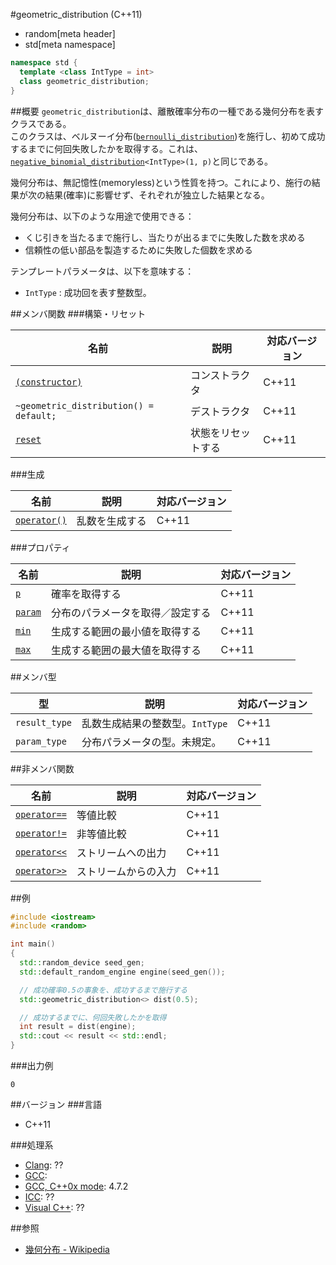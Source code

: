 #geometric_distribution (C++11)
* random[meta header]
* std[meta namespace]

```cpp
namespace std {
  template <class IntType = int>
  class geometric_distribution;
}
```

##概要
`geometric_distribution`は、離散確率分布の一種である幾何分布を表すクラスである。  
このクラスは、ベルヌーイ分布([`bernoulli_distribution`](./bernoulli_distribution.md))を施行し、初めて成功するまでに何回失敗したかを取得する。これは、[`negative_binomial_distribution`](./negative_binomial_distribution.md)`<IntType>(1, p)`と同じである。

幾何分布は、無記憶性(memoryless)という性質を持つ。これにより、施行の結果が次の結果(確率)に影響せず、それぞれが独立した結果となる。


幾何分布は、以下のような用途で使用できる：

- くじ引きを当たるまで施行し、当たりが出るまでに失敗した数を求める
- 信頼性の低い部品を製造するために失敗した個数を求める


テンプレートパラメータは、以下を意味する：

- `IntType` : 成功回を表す整数型。


##メンバ関数
###構築・リセット

| 名前 | 説明 | 対応バージョン |
|-----------------------------------------------------------------------|--------------------|-------|
| [`(constructor)`](./geometric_distribution/op_constructor.md)         | コンストラクタ     | C++11 |
| `~geometric_distribution() = default;`                                | デストラクタ       | C++11 |
| [`reset`](./geometric_distribution/reset.md)                          | 状態をリセットする | C++11 |


###生成

| 名前 | 説明 | 対応バージョン |
|-----------------------------------------------------|----------------|-------|
| [`operator()`](./geometric_distribution/op_call.md) | 乱数を生成する | C++11 |


###プロパティ

| 名前 | 説明 | 対応バージョン |
|----------------------------------------------|----------------------------------|-------|
| [`p`](./geometric_distribution/p.md)         | 確率を取得する                   | C++11 |
| [`param`](./geometric_distribution/param.md) | 分布のパラメータを取得／設定する | C++11 |
| [`min`](./geometric_distribution/min.md)     | 生成する範囲の最小値を取得する   | C++11 |
| [`max`](./geometric_distribution/max.md)     | 生成する範囲の最大値を取得する   | C++11 |


##メンバ型

| 型 | 説明 | 対応バージョン |
|---------------|---------------------------------|-------|
| `result_type` | 乱数生成結果の整数型。`IntType` | C++11 |
| `param_type`  | 分布パラメータの型。未規定。    | C++11 |


##非メンバ関数

| 名前 | 説明 | 対応バージョン |
|----------------------------------------------------------|----------------------|-------|
| [`operator==`](./geometric_distribution/op_equal.md)     | 等値比較             | C++11 |
| [`operator!=`](./geometric_distribution/op_not_equal.md) | 非等値比較           | C++11 |
| [`operator<<`](./geometric_distribution/op_ostream.md)   | ストリームへの出力   | C++11 |
| [`operator>>`](./geometric_distribution/op_istream.md)   | ストリームからの入力 | C++11 |


##例
```cpp
#include <iostream>
#include <random>

int main()
{
  std::random_device seed_gen;
  std::default_random_engine engine(seed_gen());

  // 成功確率0.5の事象を、成功するまで施行する
  std::geometric_distribution<> dist(0.5);

  // 成功するまでに、何回失敗したかを取得
  int result = dist(engine);
  std::cout << result << std::endl;
}
```

###出力例
```
0
```


##バージョン
###言語
- C++11

###処理系
- [Clang](/implementation.md#clang): ??
- [GCC](/implementation.md#gcc): 
- [GCC, C++0x mode](/implementation.md#gcc): 4.7.2
- [ICC](/implementation.md#icc): ??
- [Visual C++](/implementation.md#visual_cpp): ??


##参照
- [幾何分布 - Wikipedia](http://ja.wikipedia.org/wiki/幾何分布)

